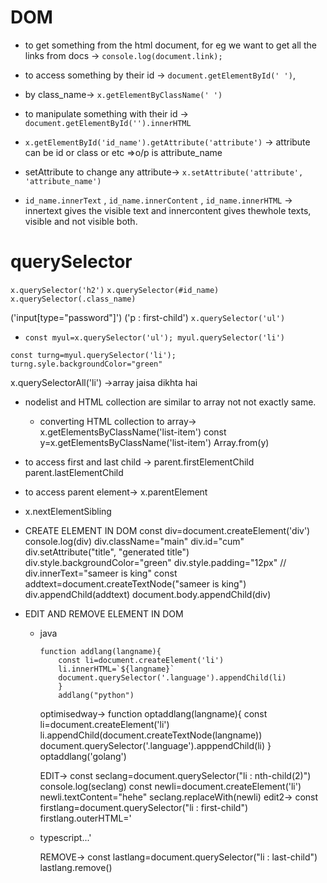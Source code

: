 # DOM

- to get something from the html document, for eg we want to get all the links from docs -> `console.log(document.link);`

- to access something by their id -> `document.getElementById(' ')`,
- by class_name-> `x.getElementByClassName(' ')`

- to manipulate something with their id -> `document.getElementById('').innerHTML`
- `x.getElementById('id_name').getAttribute('attribute')` -> attribute can be id or class or etc =>o/p is attribute_name

- setAttribute to change any attribute-> `x.setAttribute('attribute', 'attribute_name')`

- `id_name.innerText` , `id_name.innerContent` , `id_name.innerHTML` -> innertext gives the visible text and innercontent gives thewhole texts, visible and not visible both.

# querySelector

`x.querySelector('h2')`
`x.querySelector(#id_name)`
`x.querySelector(.class_name)`

('input[type="password"]')
('p : first-child')
`x.querySelector('ul')`

- `const myul=x.querySelector('ul'); myul.querySelector('li')`

`const turng=myul.querySelector('li'); turng.syle.backgroundColor="green"`

x.querySelectorAll('li') ->array jaisa dikhta hai
- nodelist and HTML collection are similar to array not not exactly same.
    - converting HTML collection to array->
    x.getElementsByClassName('list-item')
    const y=x.getElementsByClassName('list-item')
    Array.from(y)
- to access first and last child ->
parent.firstElementChild
parent.lastElementChild
- to access parent element-> x.parentElement
- x.nextElementSibling
- CREATE ELEMENT IN DOM
const div=document.createElement('div')
console.log(div)
div.className="main"
div.id="cum"
div.setAttribute("title", "generated title")
div.style.backgroundColor="green"
div.style.padding="12px"
// div.innerText="sameer is king"
const addtext=document.createTextNode("sameer is king")
div.appendChild(addtext)
document.body.appendChild(div)
- EDIT AND REMOVE ELEMENT IN DOM
    
    <ul class="language">
    <li>java</li>
    
    ```
    function addlang(langname){
        const li=document.createElement('li')
        li.innerHTML=`${langname}`
        document.querySelector('.language').appendChild(li)
        }
        addlang("python")
    
    ```
    
    optimisedway->
    function optaddlang(langname){
    const li=document.createElement('li')
    li.appendChild(document.createTextNode(langname))
    document.querySelector('.language').apppendChild(li)
    }
    optaddlang('golang')
    
    EDIT->
    const seclang=document.querySelector("li : nth-child(2)")
    console.log(seclang)
    const newli=document.createElement('li')
    newli.textContent="hehe"
    seclang.replaceWith(newli)
    edit2->
    const firstlang=document.querySelector("li : first-child")
    firstlang.outerHTML='<li>typescript...'
    
    REMOVE->
    const lastlang=document.querySelector("li : last-child")
    lastlang.remove()